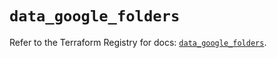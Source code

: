 # `data_google_folders`

Refer to the Terraform Registry for docs: [`data_google_folders`](https://registry.terraform.io/providers/hashicorp/google/5.21.0/docs/data-sources/folders).
